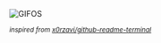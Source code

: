 <div align="justify">
<picture>
    <source media="(prefers-color-scheme: dark)" srcset="https://i.ibb.co/wFfmWrmr/output-gif.gif">
    <source media="(prefers-color-scheme: light)" srcset="https://i.ibb.co/wFfmWrmr/output-gif.gif">
    <img alt="GIFOS" src="https://i.ibb.co/wFfmWrmr/output-gif.gif">
</picture>

<sub><i>inspired from [x0rzavi/github-readme-terminal](https://github.com/x0rzavi/github-readme-terminal)</i></sub>

</div>

<!-- Image deletion URL: https://ibb.co/v6SnPvnv/49f8bcc591dcbb3247ca32f2e39d7773 -->